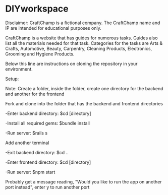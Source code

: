 # DIYworkspace

Disclaimer: CraftChamp is a fictional company. The CraftChamp name and IP are intended for educational purposes only.

CraftChamp is a website that has guides for numerous tasks. Guides also list all the materials needed for that task. Categories for the tasks are Arts & Crafts, Automotive, Beauty, Carpentry, Cleaning Products, Electronics, Grooming and Hygiene Products. 

Below this line are instructions on cloning the repository in your environment.

Setup:

Note: Create a folder, inside the folder, create one directory for the backend and another for the frontend

Fork and clone into the folder that has the backend and frontend directories

-Enter backend directory: $cd [directory]

-Install all required gems: $bundle install

-Run server: $rails s

Add another terminal

-Exit backend directory: $cd ..

-Enter frontend directory: $cd [directory]

-Run server: $npm start

Probably get a message reading, "Would you like to run the app on another port instead", enter y to run another port
